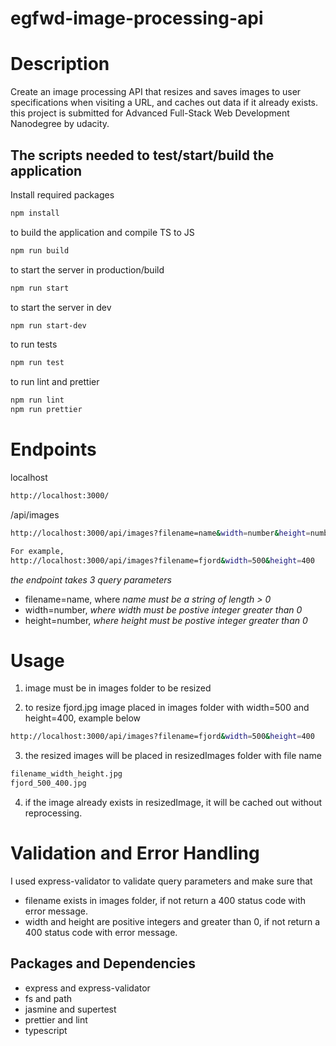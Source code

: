 
# egfwd-image-processing-api
# Description
Create an  image processing API that resizes and saves images to user specifications when visiting a URL, and caches out data if it already exists.
this project is submitted for Advanced Full-Stack Web Development Nanodegree by udacity.





## The scripts needed to test/start/build the application

Install required packages
```bash
npm install
```

to build the application and compile TS to JS 
```bash
npm run build
 ```

 to start the server in production/build
 ```bash
npm run start
 ```
 to start the server in dev
 ```bash
npm run start-dev
 ```
to run tests    
  ```bash
npm run test
 ```

to run lint and prettier    
  ```bash
npm run lint
npm run prettier
 ```



      

      

# Endpoints
localhost
```bash
http://localhost:3000/
 ```

/api/images
```bash
http://localhost:3000/api/images?filename=name&width=number&height=number

For example,
http://localhost:3000/api/images?filename=fjord&width=500&height=400
 ```


*the endpoint takes 3 query parameters*
* filename=name, where *name must be a string of length > 0*
* width=number,  *where width  must be postive integer greater than 0*
* height=number, *where height must be postive integer greater than 0*



# Usage

 1. image must be in images folder to be resized
 
 2. to resize fjord.jpg image placed in images folder with width=500 and height=400, example below
```bash
http://localhost:3000/api/images?filename=fjord&width=500&height=400
 ```
 
 3. the resized images will be placed in resizedImages folder with file name
 ```bash
filename_width_height.jpg
fjord_500_400.jpg
 ```

 4. if the image already exists in resizedImage, it will be cached out without reprocessing.


 # Validation and Error Handling

I used express-validator to validate query parameters and make sure that
* filename exists in images folder, if not return a 400 status code with error message.
* width and height are positive integers  and greater than 0, if not return a 400 status code with error message.


## Packages and Dependencies
* express and express-validator
* fs and path
* jasmine and supertest
* prettier and lint
* typescript
